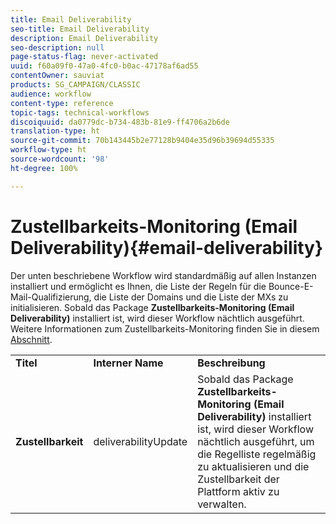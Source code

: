 ```yaml
---
title: Email Deliverability
seo-title: Email Deliverability
description: Email Deliverability
seo-description: null
page-status-flag: never-activated
uuid: f60a09f0-47a0-4fc0-b0ac-47178af6ad55
contentOwner: sauviat
products: SG_CAMPAIGN/CLASSIC
audience: workflow
content-type: reference
topic-tags: technical-workflows
discoiquuid: da0779dc-b734-483b-81e9-ff4706a2b6de
translation-type: ht
source-git-commit: 70b143445b2e77128b9404e35d96b39694d55335
workflow-type: ht
source-wordcount: '98'
ht-degree: 100%

---
```



# Zustellbarkeits-Monitoring (Email Deliverability){#email-deliverability}

Der unten beschriebene Workflow wird standardmäßig auf allen Instanzen installiert und ermöglicht es Ihnen, die Liste der Regeln für die Bounce-E-Mail-Qualifizierung, die Liste der Domains und die Liste der MXs zu initialisieren. Sobald das Package **Zustellbarkeits-Monitoring (Email Deliverability)** installiert ist, wird dieser Workflow nächtlich ausgeführt. Weitere Informationen zum Zustellbarkeits-Monitoring finden Sie in diesem [Abschnitt](../../delivery/using/about-deliverability.md).

<table> 
 <tbody> 
  <tr> 
   <td> <strong>Titel</strong><br /> </td> 
   <td> <strong>Interner Name</strong><br /> </td> 
   <td> <strong>Beschreibung</strong><br /> </td> 
  </tr> 
  <tr> 
   <td> <strong>Zustellbarkeit</strong><br /> </td> 
   <td> <span class="uicontrol">deliverabilityUpdate</span> <br /> </td> 
   <td>  Sobald das Package <strong>Zustellbarkeits-Monitoring (Email Deliverability)</strong> installiert ist, wird dieser Workflow nächtlich ausgeführt, um die Regelliste regelmäßig zu aktualisieren und die Zustellbarkeit der Plattform aktiv zu verwalten.<br /> </td> 
  </tr> 
 </tbody> 
</table>

